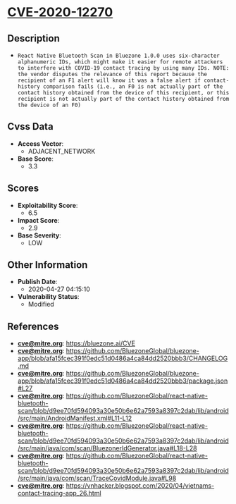 
# [CVE-2020-12270](https://bluezone.ai/CVE)

## Description

- `React Native Bluetooth Scan in Bluezone 1.0.0 uses six-character alphanumeric IDs, which might make it easier for remote attackers to interfere with COVID-19 contact tracing by using many IDs. NOTE: the vendor disputes the relevance of this report because the recipient of an F1 alert will know it was a false alert if contact-history comparison fails (i.e., an F0 is not actually part of the contact history obtained from the device of this recipient, or this recipient is not actually part of the contact history obtained from the device of an F0)`

## Cvss Data

- **Access Vector**:
  - ADJACENT_NETWORK
- **Base Score**:
  - 3.3

## Scores

- **Exploitability Score**:
  - 6.5
- **Impact Score**:
  - 2.9
- **Base Severity**:
  - LOW

## Other Information

- **Publish Date**:
  - 2020-04-27 04:15:10
- **Vulnerability Status**:
  - Modified

## References

- **cve@mitre.org**: https://bluezone.ai/CVE
- **cve@mitre.org**: https://github.com/BluezoneGlobal/bluezone-app/blob/afa15fcec391f0edc51d0486a4ca84dd2520bbb3/CHANGELOG.md
- **cve@mitre.org**: https://github.com/BluezoneGlobal/bluezone-app/blob/afa15fcec391f0edc51d0486a4ca84dd2520bbb3/package.json#L27
- **cve@mitre.org**: https://github.com/BluezoneGlobal/react-native-bluetooth-scan/blob/d9ee70fd594093a30e50b6e62a7593a8397c2dab/lib/android/src/main/AndroidManifest.xml#L11-L12
- **cve@mitre.org**: https://github.com/BluezoneGlobal/react-native-bluetooth-scan/blob/d9ee70fd594093a30e50b6e62a7593a8397c2dab/lib/android/src/main/java/com/scan/BluezonerIdGenerator.java#L18-L28
- **cve@mitre.org**: https://github.com/BluezoneGlobal/react-native-bluetooth-scan/blob/d9ee70fd594093a30e50b6e62a7593a8397c2dab/lib/android/src/main/java/com/scan/TraceCovidModule.java#L98
- **cve@mitre.org**: https://vnhacker.blogspot.com/2020/04/vietnams-contact-tracing-app_26.html
